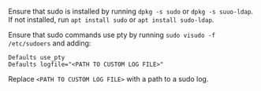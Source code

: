 
Ensure that sudo is installed by running `dpkg -s sudo` or `dpkg -s suuo-ldap`. 
If not installed, run `apt install sudo` or `apt install sudo-ldap`.

Ensure that sudo commands use pty by running `sudo visudo -f /etc/sudoers` and adding:

```
Defaults use_pty
Defaults logfile="<PATH TO CUSTOM LOG FILE>"
```

Replace `<PATH TO CUSTOM LOG FILE>` with a path to a sudo log.